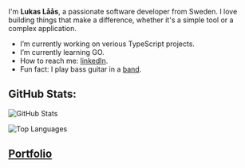 I'm **Lukas Låås**, a passionate software developer from Sweden. I love building things that make a difference, whether it's a simple tool or a complex application.

- I’m currently working on verious TypeScript projects.
- I’m currently learning GO.
- How to reach me: [linkedIn](https://www.linkedin.com/in/lukas-l%C3%A5%C3%A5s-48931b251/).
- Fun fact: I play bass guitar in a [band](https://open.spotify.com/artist/7vkplbyIYeIWeSQuCdH2KR?si=so1xteeERA6bPBtzQtD9xQ).

## GitHub Stats:

![GitHub Stats](https://github-readme-stats.vercel.app/api?username=lukas-laas&show_icons=true&theme=default)

![Top Languages](https://github-readme-stats.vercel.app/api/top-langs/?username=lukas-laas&layout=compact&theme=default)

## [Portfolio](https://lukaslaas.se)
